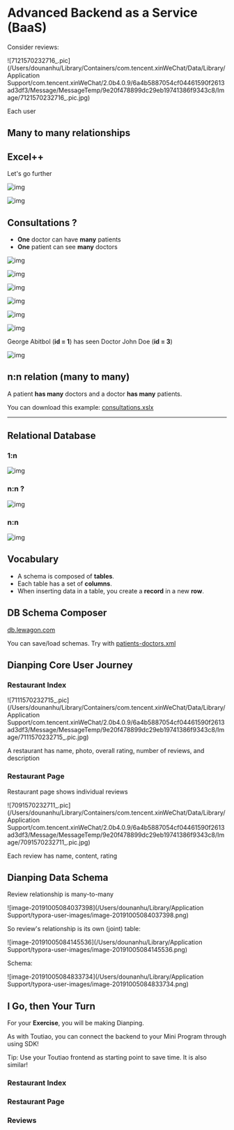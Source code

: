 # Advanced Backend as a Service (BaaS)



Consider reviews:

![7121570232716_.pic](/Users/dounanhu/Library/Containers/com.tencent.xinWeChat/Data/Library/Application Support/com.tencent.xinWeChat/2.0b4.0.9/6a4b5887054cf04461590f2613ad3df3/Message/MessageTemp/9e20f478899dc29eb19741386f9343c8/Image/7121570232716_.pic.jpg)

Each user 



## Many to many relationships

## Excel++

Let's go further

![img](https://kitt.lewagon.com/karr/assets/db/01-excel-patients-c4e1fb0b83e8969be3df02feef1ad117b5adcaac032d0bd05105dd81720e2ad2.png)

![img](https://kitt.lewagon.com/karr/assets/db/02-excel-doctors-f1a80607fedc28798277a87517bd549c79e9404ce03372d25cec62259f9fbc20.png)

## Consultations ?

- **One** doctor can have **many** patients
- **One** patient can see **many** doctors

![img](https://kitt.lewagon.com/karr/assets/db/03-excel-consultations-01-e5bb821b109b36128c9730674f760a4c4120e56d451bd77df9213eb53c214f3d.png)

![img](https://kitt.lewagon.com/karr/assets/db/03-excel-consultations-02-4c795baa7ae137674c441e0171142c96ae04b78112c330d1fba140c9c9929ff0.png)

![img](https://kitt.lewagon.com/karr/assets/db/04-excel-patients-with-id-01-45eaacad823344bab38b9c2cd52a9689a32de5242ff091c728ae3c7a4604944f.png)

![img](https://kitt.lewagon.com/karr/assets/db/04-excel-patients-with-id-02-57560b06f2932beda21e7240b13a1911941388842b97be41a787f31edaff0d8a.png)

![img](https://kitt.lewagon.com/karr/assets/db/05-excel-doctors-380a8bf386286ee409f854ab4015ad30a41cbb5ed45121629d297b5efee831ef.png)

![img](https://kitt.lewagon.com/karr/assets/db/03-excel-consultations-02-4c795baa7ae137674c441e0171142c96ae04b78112c330d1fba140c9c9929ff0.png)

George Abitbol (**id = 1**) has seen Doctor John Doe (**id = 3**)

![img](https://kitt.lewagon.com/karr/assets/db/06-excel-first-scenario-5319df9f04608e950c494ae8b413c9e3662563c4486d380c7208a87347bf8e2d.png)

## n:n relation (many to many)

A patient **has many** doctors and a doctor **has many** patients.

You can download this example: [consultations.xslx](https://kitt.lewagon.com/karr/assets/patients-doctors-56eaccffe9a741fbebec5b9c09922abdfd39055dcd1880eb5e0bbdc547e558b6.xlsx)

------

## Relational Database

### 1:n

![img](https://kitt.lewagon.com/karr/assets/db/cities-inhabitants-bc284f89232fc38d4fae055a64be4fdb18aeeca7e2c127c073ff516bb837d8db.png)

### n:n ?

![img](https://kitt.lewagon.com/karr/assets/db/01-db-consultations-5cde6e3d404cce34134d0d4b97f476fc7bb99e70c9e247e1e5fd56a218bde9ed.png)

### n:n

![img](https://kitt.lewagon.com/karr/assets/db/02-db-consultations-full-6bb7c262be8c6cbc3e55fd0cdb0334c60d7dd4241f244df932efef69a88fa44a.png)

## Vocabulary

- A schema is composed of **tables**.
- Each table has a set of **columns**.
- When inserting data in a table, you create a **record** in a new **row**.

## DB Schema Composer

[db.lewagon.com](http://db.lewagon.com/)

You can save/load schemas. Try with
[patients-doctors.xml](https://kitt.lewagon.com/karr/assets/patients-doctors-9aba2b9307abcf0650388a7cdfad252452ac4cb388234c0e9b0acfb8fa7e1f8b.xml)



## Dianping Core User Journey

### Restaurant Index

![7111570232715_.pic](/Users/dounanhu/Library/Containers/com.tencent.xinWeChat/Data/Library/Application Support/com.tencent.xinWeChat/2.0b4.0.9/6a4b5887054cf04461590f2613ad3df3/Message/MessageTemp/9e20f478899dc29eb19741386f9343c8/Image/7111570232715_.pic.jpg)

A restaurant has name, photo, overall rating, number of reviews, and description

### Restaurant Page

Restaurant page shows individual reviews


![7091570232711_.pic](/Users/dounanhu/Library/Containers/com.tencent.xinWeChat/Data/Library/Application Support/com.tencent.xinWeChat/2.0b4.0.9/6a4b5887054cf04461590f2613ad3df3/Message/MessageTemp/9e20f478899dc29eb19741386f9343c8/Image/7091570232711_.pic.jpg)

Each review has name, content, rating



## Dianping Data Schema

Review relationship is many-to-many



![image-20191005084037398](/Users/dounanhu/Library/Application Support/typora-user-images/image-20191005084037398.png)



So review's relationship is its own (joint) table:



![image-20191005084145536](/Users/dounanhu/Library/Application Support/typora-user-images/image-20191005084145536.png)



Schema:

![image-20191005084833734](/Users/dounanhu/Library/Application Support/typora-user-images/image-20191005084833734.png)



## I Go, then Your Turn

For your **Exercise**, you will be making Dianping.

As with Toutiao, you can connect the backend to your Mini Program through using SDK!

Tip: Use your Toutiao frontend as starting point to save time. It is also similar! 



### Restaurant Index



### Restaurant Page



### Reviews

